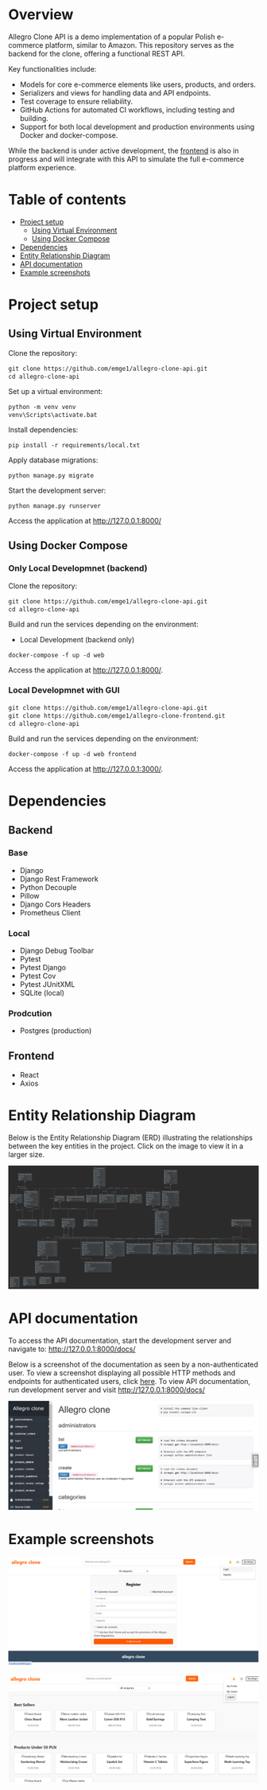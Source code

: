 # Overview

Allegro Clone API is a demo implementation of a popular Polish e-commerce platform, similar to Amazon. This repository serves as the backend for the clone, offering a functional REST API.

Key functionalities include:

* Models for core e-commerce elements like users, products, and orders.
* Serializers and views for handling data and API endpoints.
* Test coverage to ensure reliability.
* GitHub Actions for automated CI workflows, including testing and building.
* Support for both local development and production environments using Docker and docker-compose.


While the backend is under active development, the [frontend](https://github.com/emge1/allegro-clone-frontend) is also in progress and will integrate with this API to simulate the full e-commerce platform experience.


# Table of contents

* [Project setup](#project-setup)
  * [Using Virtual Environment](#using-virtual-environment)
  * [Using Docker Compose](#using-docker-compose)
* [Dependencies](#dependencies)
* [Entity Relationship Diagram](#entity-relationship-diagram)
* [API documentation](#api-documentation)
* [Example screenshots](#example-screenshots)

# Project setup

## Using Virtual Environment

Clone the repository:

```
git clone https://github.com/emge1/allegro-clone-api.git
cd allegro-clone-api
```

Set up a virtual environment:

```
python -m venv venv
venv\Scripts\activate.bat
```

Install dependencies:

```
pip install -r requirements/local.txt 
```

Apply database migrations:

```
python manage.py migrate
```

Start the development server:
```
python manage.py runserver
```

Access the application at http://127.0.0.1:8000/

## Using Docker Compose

### Only Local Developmnet (backend)
Clone the repository:

```
git clone https://github.com/emge1/allegro-clone-api.git
cd allegro-clone-api
```

Build and run the services depending on the environment:

* Local Development (backend only)
```
docker-compose -f up -d web
```

Access the application at http://127.0.0.1:8000/.

### Local Developmnet with GUI

```
git clone https://github.com/emge1/allegro-clone-api.git
git clone https://github.com/emge1/allegro-clone-frontend.git
cd allegro-clone-api
```

Build and run the services depending on the environment:

```
docker-compose -f up -d web frontend
```

Access the application at http://127.0.0.1:3000/.

# Dependencies
## Backend
### Base
* Django
* Django Rest Framework
* Python Decouple
* Pillow
* Django Cors Headers
* Prometheus Client

### Local
* Django Debug Toolbar
* Pytest
* Pytest Django
* Pytest Cov
* Pytest JUnitXML
* SQLite (local)

### Prodcution
* Postgres (production)

## Frontend
* React
* Axios

# Entity Relationship Diagram 
Below is the Entity Relationship Diagram (ERD) illustrating the relationships between the key entities in the project. Click on the image to view it in a larger size.

![Entity Relationship Diagram](media/readme/entity_diagram.png)

# API documentation

To access the API documentation, start the development server and navigate to:
http://127.0.0.1:8000/docs/

Below is a screenshot of the documentation as seen by a non-authenticated user.
To view a screenshot displaying all possible HTTP methods and endpoints for authenticated users, click [here](media/localhost_8000_docs_.png).
To view API documentation, run development server and visit http://127.0.0.1:8000/docs/

![Swagger docs, non-authenticated](media/readme/docs.png)

# Example screenshots

![Example 1](media/readme/example1.png)

![Example 2](media/readme/example2.png)
